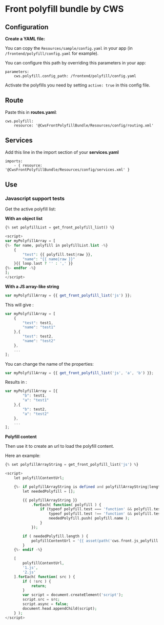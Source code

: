# Front polyfill bundle by CWS

## Configuration

**Create a YAML file:**

You can copy the `Resources/sample/config.yaml` in your app (in `/frontend/polyfill/config.yaml` for example).

You can configure this path by overriding this parameters in your app:

```
parameters:
    cws.polyfill.config_path: /frontend/polyfill/config.yaml
```

Activate the polyfills you need by setting `active: true` in this config file.

## Route

Paste this in __routes.yaml__:

```
cws.polyfill:
    resource: '@CwsFrontPolyfillBundle/Resources/config/routing.xml'
```

## Services

Add this line in the import section of your __services.yaml__

```
imports:
    - { resource: '@CwsFrontPolyfillBundle/Resources/config/services.xml' }
```

## Use

### Javascript support tests

Get the active polyfill list:

**With an object list**

```php
{% set polyfillList = get_front_polyfill_list() %}

<script>
var myPolyfillArray = [
{%- for name, polyfill in polyfillList.list -%}
    {
        "test": {{ polyfill.test|raw }},
        "name": "{{ name|raw }}"
    }{{ loop.last ? '' : ',' }}
{%- endfor -%}
];
</script>
```

**With a JS array-like string**

```js
var myPolyfillArray = {{ get_front_polyfill_list('js') }};
```

This will give :

```js
var myPolyfillArray = [
    {
        "test": test1,
        "name": "test1"
    },{
        "test": test2,
        "name": "test2"
    },
    ...
];
```

You can change the name of the properties:

```js
var myPolyfillArray = {{ get_front_polyfill_list('js', 'a', 'b') }};
```

Results in :

```js
var myPolyfillArray = [{
        "b": test1,
        "a": "test1"
    },{
        "b": test2,
        "a": "test2"
    },
    ...
];
```

**Polyfill content**

Then use it to create an url to load the polyfill content.

Here an example:

```php
{% set polyfillArrayString = get_front_polyfill_list('js') %}

<script>
    let polyfillContentUrl;

    {%- if polyfillArrayString is defined and polyfillArrayString|length > 2 -%}
        let neededPolyfill = [];

        {{ polyfillArrayString }}
            .forEach( function( polyfill ) {
                if (typeof polyfill.test === 'function' && polyfill.test() ||
                    typeof polyfill.test !== 'function' && polyfill.test) {
                    neededPolyfill.push( polyfill.name );
                }
            });

        if ( neededPolyfill.length ) {
            polyfillContentUrl = '{{ asset(path('cws.front.js_polyfill')) }}?' + neededPolyfill.join( '&' );
        }
    {%- endif -%}

    [
        polyfillContentUrl,
        '1.js',
        '2.js'
    ].forEach( function( src ) {
        if ( !src ) {
            return;
        }
        var script = document.createElement('script');
        script.src = src;
        script.async = false;
        document.head.appendChild(script);
    } );
</script>
```